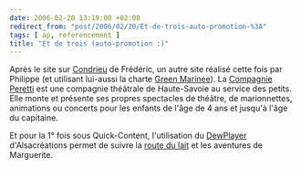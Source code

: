 ```yaml
---
date: 2006-02-20 13:19:00 +02:00
redirect_from: "post/2006/02/20/Et-de-trois-auto-promotion-%3A"
tags: [ ap, referencement ]
title: "Et de trois (auto-promotion :)"
---
```


Après le site sur [Condrieu](http://condrieu.au-quotidien.info/)
de Frédéric, un autre site réalisé cette fois par Philippe (et utilisant
lui-aussi la charte [Green Marinee](http://e-lusion.com/)). La
[Compagnie Peretti](http://www.compagnie-peretti.com/) est une
compagnie théâtrale de Haute-Savoie au service des petits. Elle monte et
présente ses propres spectacles de théâtre, de marionnettes, animations ou
concerts pour les enfants de l'âge de 4 ans et jusqu'à l'âge du capitaine.

Et pour la 1° fois sous Quick-Content, l'utilisation du [DewPlayer](http://www.alsacreations.fr/?dewplayer) d'Alsacréations permet
de suivre la [route
du lait](http://www.compagnie-peretti.com/spectacles-enfants/la-route-du-lait.aspx) et les aventures de Marguerite.
